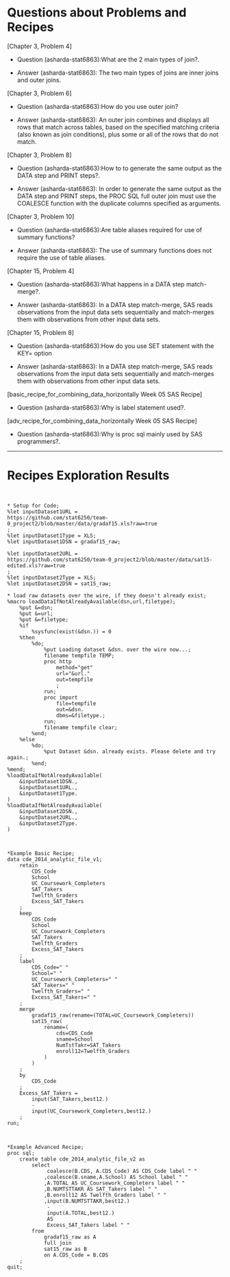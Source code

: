 
# Questions about Problems and Recipes



[Chapter 3, Problem 4]
* Question (asharda-stat6863):What are the 2 main types of join?.
- Answer (asharda-stat6863):  The two main types of joins are inner joins and outer joins.



[Chapter 3, Problem 6]
* Question (asharda-stat6863):How do you use outer join?
- Answer (asharda-stat6863):  An outer join combines and displays all rows that match across tables, based on the specified matching criteria (also known as join conditions), plus some or all of the rows that do not match.



[Chapter 3, Problem 8]
* Question (asharda-stat6863):How to  to generate the same output as the DATA step and PRINT steps?.
- Answer (asharda-stat6863):  In order to generate the same output as the DATA step and PRINT steps, the PROC SQL full outer join must use the COALESCE function with the duplicate columns specified as arguments.



[Chapter 3, Problem 10]
* Question (asharda-stat6863):Are table aliases required for use of summary functions?
- Answer (asharda-stat6863):  The use of summary functions does not require the use of table aliases.



[Chapter 15, Problem 4]
* Question (asharda-stat6863):What happens in a DATA step match-merge?.
- Answer (asharda-stat6863): In a DATA step match-merge, SAS reads observations from the input data sets sequentially and match-merges them with observations from other input data sets.



[Chapter 15, Problem 8]
* Question (asharda-stat6863):How do you use  SET statement with the KEY= option
- Answer (asharda-stat6863): In a DATA step match-merge, SAS reads observations from the input data sets sequentially and match-merges them with observations from other input data sets.


[basic_recipe_for_combining_data_horizontally Week 05 SAS Recipe]
* Question (asharda-stat6863):Why is label statement used?.



[adv_recipe_for_combining_data_horizontally Week 05 SAS Recipe]
* Question (asharda-stat6863):Why is proc sql mainly used by SAS programmers?.



***



# Recipes Exploration Results



```


* Setup for Code;
%let inputDataset1URL =
https://github.com/stat6250/team-0_project2/blob/master/data/gradaf15.xls?raw=true
;
%let inputDataset1Type = XLS;
%let inputDataset1DSN = gradaf15_raw;

%let inputDataset2URL =
https://github.com/stat6250/team-0_project2/blob/master/data/sat15-edited.xls?raw=true
;
%let inputDataset2Type = XLS;
%let inputDataset2DSN = sat15_raw;

* load raw datasets over the wire, if they doesn't already exist;
%macro loadDataIfNotAlreadyAvailable(dsn,url,filetype);
    %put &=dsn;
    %put &=url;
    %put &=filetype;
    %if
        %sysfunc(exist(&dsn.)) = 0
    %then
        %do;
            %put Loading dataset &dsn. over the wire now...;
            filename tempfile TEMP;
            proc http
                method="get"
                url="&url."
                out=tempfile
                ;
            run;
            proc import
                file=tempfile
                out=&dsn.
                dbms=&filetype.;
            run;
            filename tempfile clear;
        %end;
    %else
        %do;
            %put Dataset &dsn. already exists. Please delete and try again.;
        %end;
%mend;
%loadDataIfNotAlreadyAvailable(
    &inputDataset1DSN.,
    &inputDataset1URL.,
    &inputDataset1Type.
)
%loadDataIfNotAlreadyAvailable(
    &inputDataset2DSN.,
    &inputDataset2URL.,
    &inputDataset2Type.
)



*Example Basic Recipe;
data cde_2014_analytic_file_v1;
    retain
        CDS_Code
        School
        UC_Coursework_Completers
        SAT_Takers
        Twelfth_Graders
        Excess_SAT_Takers
    ;
    keep
        CDS_Code
        School
        UC_Coursework_Completers
        SAT_Takers
        Twelfth_Graders
        Excess_SAT_Takers
    ;
    label
        CDS_Code=" "
        School=" "
        UC_Coursework_Completers=" "
        SAT_Takers=" "
        Twelfth_Graders=" "
        Excess_SAT_Takers=" "
    ;   
    merge
        gradaf15_raw(rename=(TOTAL=UC_Coursework_Completers))
        sat15_raw(
            rename=(
                cds=CDS_Code
                sname=School
                NumTstTakr=SAT_Takers
                enroll12=Twelfth_Graders
            )
        )
    ;
    by
        CDS_Code
    ;
    Excess_SAT_Takers =
        input(SAT_Takers,best12.)
        -
        input(UC_Coursework_Completers,best12.)
    ;
run;



*Example Advanced Recipe;
proc sql;
    create table cde_2014_analytic_file_v2 as
        select
             coalesce(B.CDS, A.CDS_Code) AS CDS_Code label " "
            ,coalesce(B.sname,A.School) AS School label " "
            ,A.TOTAL AS UC_Coursework_Completers label " "
            ,B.NUMTSTTAKR AS SAT_Takers label " "
            ,B.enroll12 AS Twelfth_Graders label " "
            ,input(B.NUMTSTTAKR,best12.)
             -
             input(A.TOTAL,best12.)
             AS
             Excess_SAT_Takers label " "
        from
            gradaf15_raw as A
            full join
            sat15_raw as B
            on A.CDS_Code = B.CDS
    ;
quit;



```
